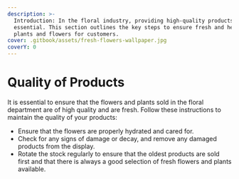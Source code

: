 ```yaml
---
description: >-
  Introduction: In the floral industry, providing high-quality products is
  essential. This section outlines the key steps to ensure fresh and healthy
  plants and flowers for customers.
cover: .gitbook/assets/fresh-flowers-wallpaper.jpg
coverY: 0
---
```


# Quality of Products

It is essential to ensure that the flowers and plants sold in the floral department are of high quality and are fresh. Follow these instructions to maintain the quality of your products:

* Ensure that the flowers are properly hydrated and cared for.
* Check for any signs of damage or decay, and remove any damaged products from the display.
* Rotate the stock regularly to ensure that the oldest products are sold first and that there is always a good selection of fresh flowers and plants available.
